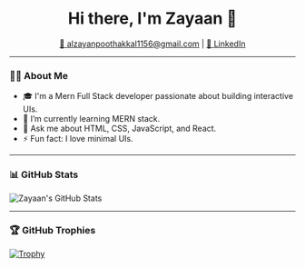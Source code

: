 <h1 align="center">Hi there, I'm Zayaan 👋</h1>

<p align="center">
<!--   <a href="https://zayaan.tech">🌐 zayaan.tech</a> | -->
  <a href="mailto:zayaan@example.com">📧 alzayanpoothakkal1156@gmail.com</a> |
  <a href="www.linkedin.com/in/al-zayan-p-973359330">🔗 LinkedIn</a>
</p>

---

### 👨‍💻 About Me

- 🎓 I'm a Mern Full Stack developer passionate about building interactive UIs.
- 🌱 I’m currently learning MERN stack.
- 💬 Ask me about HTML, CSS, JavaScript, and React.
- ⚡ Fun fact: I love minimal UIs.

---

### 📊 GitHub Stats

![Zayaan's GitHub Stats](https://github-readme-stats.vercel.app/api?username=zayaaan-al&show_icons=true&theme=radical)

---

### 🏆 GitHub Trophies

[![Trophy](https://github-profile-trophy.vercel.app/?username=zayaaan-al&theme=darkhub&row=1&no-frame=true)](https://github.com/zayaaan-al)
